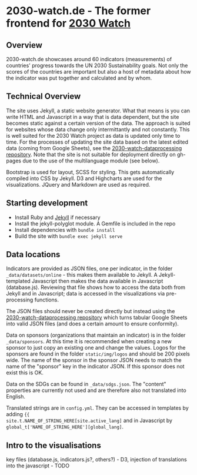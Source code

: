 # 2030-watch.de - The former frontend for <a href="https://2030-watch.de/">2030 Watch</a>

## Overview
2030-watch.de showcases around 60 indicators (measurements) of countries' progress towards the UN 2030 Sustainability goals. Not only the scores of the countries are important but also a host of metadata about how the indicator was put together and calculated and by whom.

## Technical Overview
The site uses Jekyll, a static website generator. What that means is you can write HTML and Javascript in a way that is data dependent, but the site becomes static against a certain version of the data. The approach is suited for websites whose data change only intermittantly and not constantly. This is well suited for the 2030 Watch project as data is updated only time to time. For the processes of updating the site data based on the latest edited data (coming from Google Sheets), see the <a href="https://github.com/okfde/2030-watch-dataprocessing">2030-watch-dataprocessing repository</a>. Note that the site is not suitable for deployment directly on gh-pages due to the use of the multilanguage module (see below).

Bootstrap is used for layout, SCSS for styling. This gets automatically compiled into CSS by Jekyll. D3 and Highcharts are used for the visualizations. JQuery and Markdown are used as required.

## Starting development

  - Install Ruby and <a href="https://jekyllrb.com/">Jekyll</a> if necessary
  - Install the jekyll-polyglot module. A Gemfile is included in the repo
  - Install dependencies with `bundle install`
  - Build the site with `bundle exec jekyll serve`


## Data locations
Indicators are provided as JSON files, one per indicator, in the folder <code>_data/datasets/online</code> - this makes them available to Jekyll. A Jekyll-templated Javascript then makes the data available in Javascript (database.js). Reviewing that file shows how to access the data both from Jekyll and in Javascript; data is accessed in the visualizations via pre-processing functions.

The JSON files should never be created directly but instead using the <a href="https://github.com/okfde/2030-watch-dataprocessing">2030-watch-dataprocessing repository</a> which turns tabular Google Sheets into valid JSON files (and does a certain amount to ensure conformity).

Data on sponsors (organizations that maintain an indicator) is in the folder <code>_data/sponsors</code>. At this time it is recommended when creating a new sponsor to just copy an existing one and change the values. Logos for the sponsors are found in the folder <code>static/img/logos</code> and should be 200 pixels wide. The name of the sponsor in the sponsor JSON needs to match the name of the "sponsor" key in the indicator JSON. If this sponsor does not exist this is OK.

Data on the SDGs can be found in <code>_data/sdgs.json</code>. The "content" properties are currently not used and are therefore also not translated into English.

Translated strings are in <code>config.yml</code>. They can be accessed in templates by adding <code>{{ site.t.NAME_OF_STRING_HERE[site.active_lang]</code> and in Javascript by <code>global_t['NAME_OF_STRING_HERE'][global_lang]</code>.

## Intro to the visualisations
key files (database.js, indicators.js?, others?) - D3, injection of translations into the javascript - TODO
